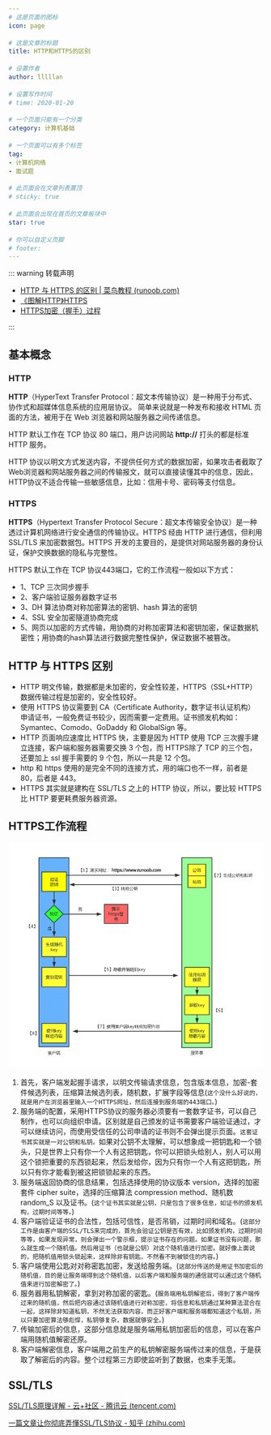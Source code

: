 ```yaml
---
# 这是页面的图标
icon: page

# 这是文章的标题
title: HTTP和HTTPS的区别

# 设置作者
author: lllllan

# 设置写作时间
# time: 2020-01-20

# 一个页面只能有一个分类
category: 计算机基础

# 一个页面可以有多个标签
tag:
- 计算机网络
- 面试题

# 此页面会在文章列表置顶
# sticky: true

# 此页面会出现在首页的文章板块中
star: true

# 你可以自定义页脚
# footer: 
---
```




::: warning 转载声明

- [HTTP 与 HTTPS 的区别 | 菜鸟教程 (runoob.com)](https://www.runoob.com/w3cnote/http-vs-https.html)
- [《图解HTTP》HTTPS](../diagram-http/7/)
- [HTTPS加密（握手）过程](https://www.jianshu.com/p/e30a8c4fa329)

:::



## 基本概念



### HTTP

**HTTP**（HyperText Transfer Protocol：超文本传输协议）是一种用于分布式、协作式和超媒体信息系统的应用层协议。 简单来说就是一种发布和接收 HTML 页面的方法，被用于在 Web 浏览器和网站服务器之间传递信息。

HTTP 默认工作在 TCP 协议 80 端口，用户访问网站 **http://** 打头的都是标准 HTTP 服务。

HTTP 协议以明文方式发送内容，不提供任何方式的数据加密，如果攻击者截取了Web浏览器和网站服务器之间的传输报文，就可以直接读懂其中的信息，因此，HTTP协议不适合传输一些敏感信息，比如：信用卡号、密码等支付信息。



### HTTPS

**HTTPS**（Hypertext Transfer Protocol Secure：超文本传输安全协议）是一种透过计算机网络进行安全通信的传输协议。HTTPS 经由 HTTP 进行通信，但利用 SSL/TLS 来加密数据包。HTTPS 开发的主要目的，是提供对网站服务器的身份认证，保护交换数据的隐私与完整性。

HTTPS 默认工作在 TCP 协议443端口，它的工作流程一般如以下方式：

- 1、TCP 三次同步握手
- 2、客户端验证服务器数字证书
- 3、DH 算法协商对称加密算法的密钥、hash 算法的密钥
- 4、SSL 安全加密隧道协商完成
- 5、网页以加密的方式传输，用协商的对称加密算法和密钥加密，保证数据机密性；用协商的hash算法进行数据完整性保护，保证数据不被篡改。



## HTTP 与 HTTPS 区别

- HTTP 明文传输，数据都是未加密的，安全性较差，HTTPS（SSL+HTTP） 数据传输过程是加密的，安全性较好。
- 使用 HTTPS 协议需要到 CA（Certificate Authority，数字证书认证机构） 申请证书，一般免费证书较少，因而需要一定费用。证书颁发机构如：Symantec、Comodo、GoDaddy 和 GlobalSign 等。
- HTTP 页面响应速度比 HTTPS 快，主要是因为 HTTP 使用 TCP 三次握手建立连接，客户端和服务器需要交换 3 个包，而 HTTPS除了 TCP 的三个包，还要加上 ssl 握手需要的 9 个包，所以一共是 12 个包。
- http 和 https 使用的是完全不同的连接方式，用的端口也不一样，前者是 80，后者是 443。
- HTTPS 其实就是建构在 SSL/TLS 之上的 HTTP 协议，所以，要比较 HTTPS 比 HTTP 要更耗费服务器资源。



## HTTPS工作流程

![img](README.assets/https-intro.png)



1. 首先，客户端发起握手请求，以明文传输请求信息，包含版本信息，加密-套件候选列表，压缩算法候选列表，随机数，扩展字段等信息(`这个没什么好说的，就是用户在浏览器里输入一个HTTPS网址，然后连接到服务端的443端口。`)
2. 服务端的配置，采用HTTPS协议的服务器必须要有一套数字证书，可以自己制作，也可以向组织申请。区别就是自己颁发的证书需要客户端验证通过，才可以继续访问，而使用受信任的公司申请的证书则不会弹出提示页面。`这套证书其实就是一对公钥和私钥。`如果对公钥不太理解，可以想象成一把钥匙和一个锁头，只是世界上只有你一个人有这把钥匙，你可以把锁头给别人，别人可以用这个锁把重要的东西锁起来，然后发给你，因为只有你一个人有这把钥匙，所以只有你才能看到被这把锁锁起来的东西。
3. 服务端返回协商的信息结果，包括选择使用的协议版本 version，选择的加密套件 cipher suite，选择的压缩算法 compression method、随机数 random_S 以及证书。(`这个证书其实就是公钥，只是包含了很多信息，如证书的颁发机构，过期时间等等。`)
4. 客户端验证证书的合法性，包括可信性，是否吊销，过期时间和域名。(`这部分工作是由客户端的SSL/TLS来完成的，首先会验证公钥是否有效，比如颁发机构，过期时间等等，如果发现异常，则会弹出一个警示框，提示证书存在的问题。如果证书没有问题，那么就生成一个随机值。然后用证书（也就是公钥）对这个随机值进行加密。就好像上面说的，把随机值用锁头锁起来，这样除非有钥匙，不然看不到被锁住的内容。`)
5. 客户端使用公匙对对称密匙加密，发送给服务端。(`这部分传送的是用证书加密后的随机值，目的是让服务端得到这个随机值，以后客户端和服务端的通信就可以通过这个随机值来进行加密解密了。`)
6. 服务器用私钥解密，拿到对称加密的密匙。(`服务端用私钥解密后，得到了客户端传过来的随机值，然后把内容通过该随机值进行对称加密，将信息和私钥通过某种算法混合在一起，这样除非知道私钥，不然无法获取内容，而正好客户端和服务端都知道这个私钥，所以只要加密算法够彪悍，私钥够复杂，数据就够安全。`)
7. 传输加密后的信息，这部分信息就是服务端用私钥加密后的信息，可以在客户端用随机值解密还原。
8. 客户端解密信息，客户端用之前生产的私钥解密服务端传过来的信息，于是获取了解密后的内容。整个过程第三方即使监听到了数据，也束手无策。



## SSL/TLS

[SSL/TLS原理详解 - 云+社区 - 腾讯云 (tencent.com)](https://cloud.tencent.com/developer/article/1115445)

[一篇文章让你彻底弄懂SSL/TLS协议 - 知乎 (zhihu.com)](https://zhuanlan.zhihu.com/p/133375078)

